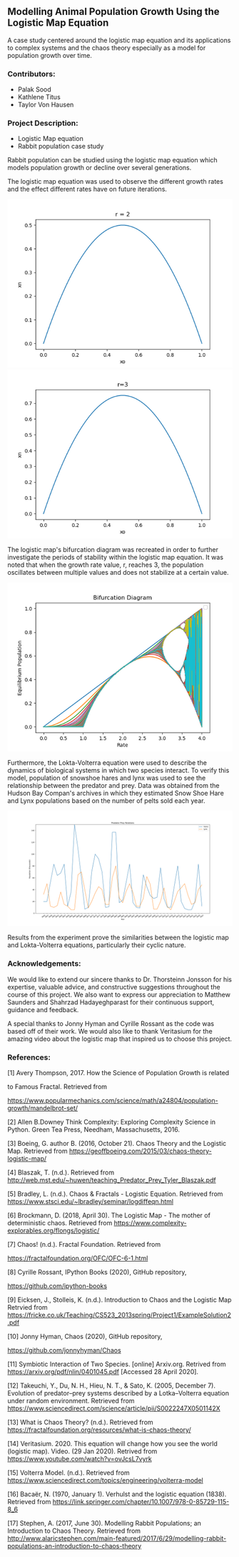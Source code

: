 ## Modelling Animal Population Growth Using the Logistic Map Equation
A case study centered around the logistic map equation and its applications to complex systems and the chaos theory
especially as a model for population growth over time.

### Contributors:
- Palak Sood
- Kathlene Titus
- Taylor Von Hausen

### Project Description:
- Logistic Map equation
- Rabbit population case study 

Rabbit population can be studied using the logistic map equation which models population growth or decline over several generations.

The logistic map equation was used to observe the different growth rates and the effect different rates have on future iterations.

![rate2.png](./figures/rate2.png)
![rate3.png](./figures/rate3.png)





The logistic map's bifurcation diagram was recreated in order to further investigate the periods of stability within the logistic map equation. It was noted that when the growth rate value, r, reaches 3, the population oscillates between multiple values and does not stabilize at a certain value.

![Bifurcation.png](./figures/Bifurcation.png)

Furthermore, the Lokta-Volterra equation were used to describe the dynamics of biological systems in which two species interact. To verify this model, population of snowshoe hares and lynx was used to see the relationship between the predator and prey. Data
was obtained from the Hudson Bay Compan's archives in which they estimated Snow Shoe Hare and Lynx populations based on the 
number of pelts sold each year.

![HareLynxHudsonBay.png](./figures/HareLynxHudsonBay.png)


Results from the experiment prove the similarities between the logistic map and Lokta-Volterra equations, particularly their cyclic nature.

### Acknowledgements:
We would like to extend our sincere thanks to Dr. Thorsteinn Jonsson for his expertise, valuable advice, and constructive suggestions throughout the course of this project.
We also want to express our appreciation to Matthew Saunders and Shahrzad Hadayeghparast for their continuous support, guidance and feedback. 

A special thanks to Jonny Hyman and Cyrille Rossant as the code was based off of their work. We would also like to thank Veritasium for the amazing video about the logistic map that inspired us to choose this project.

### References:

[1] Avery Thompson, 2017. How the Science of Population Growth is related 

to Famous Fractal. Retrieved from 

https://www.popularmechanics.com/science/math/a24804/population-growth/mandelbrot-set/ 

 
[2] Allen B.Downey Think Complexity: Exploring Complexity Science in Python. Green Tea Press, Needham, Massachusetts, 2016. 

  
[3] Boeing, G. author B. (2016, October 21). Chaos Theory and the Logistic Map. Retrieved from https://geoffboeing.com/2015/03/chaos-theory-logistic-map/ 

 
[4] Blaszak, T. (n.d.). Retrieved from http://web.mst.edu/~huwen/teaching_Predator_Prey_Tyler_Blaszak.pdf 

 
[5] Bradley, L. (n.d.). Chaos & Fractals - Logistic Equation. Retrieved from https://www.stsci.edu/~lbradley/seminar/logdiffeqn.html 

 
[6] Brockmann, D. (2018, April 30). The Logistic Map - The mother of deterministic chaos. Retrieved from https://www.complexity-explorables.org/flongs/logistic/ 

 
[7] Chaos! (n.d.). Fractal Foundation. Retrieved from 

https://fractalfoundation.org/OFC/OFC-6-1.html 

 
[8] Cyrille Rossant, IPython Books (2020), GitHub repository, 

https://github.com/ipython-books 

 
[9] Eicksen, J., Stolleis, K. (n.d.). Introduction to Chaos and the Logistic Map Retrvied from https://fricke.co.uk/Teaching/CS523_2013spring/Project1/ExampleSolution2.pdf 

 
[10] Jonny Hyman, Chaos (2020), GitHub repository, 

https://github.com/jonnyhyman/Chaos 

 
[11] Symbiotic Interaction of Two Species. [online] Arxiv.org. Retrived from https://arxiv.org/pdf/nlin/0401045.pdf [Accessed 28 April 2020]. 

 
[12] Takeuchi, Y., Du, N. H., Hieu, N. T., & Sato, K. (2005, December 7). Evolution of predator–prey systems described by a Lotka–Volterra equation under random environment. Retrieved from https://www.sciencedirect.com/science/article/pii/S0022247X0501142X 

 
[13] What is Chaos Theory? (n.d.). Retrieved from https://fractalfoundation.org/resources/what-is-chaos-theory/ 

 
[14] Veritasium. 2020. This equation will change how you see the world (logistic          map). Video. (29 Jan 2020). Retrived from  https://www.youtube.com/watch?v=ovJcsL7vyrk 

 
[15] Volterra Model. (n.d.). Retrieved from https://www.sciencedirect.com/topics/engineering/volterra-model 

 
[16] Bacaër, N. (1970, January 1). Verhulst and the logistic equation (1838). Retrieved from https://link.springer.com/chapter/10.1007/978-0-85729-115-8_6 

 
[17] Stephen, A. (2017, June 30). Modelling Rabbit Populations; an Introduction to Chaos Theory. Retrieved from http://www.alaricstephen.com/main-featured/2017/6/29/modelling-rabbit-populations-an-introduction-to-chaos-theory 

